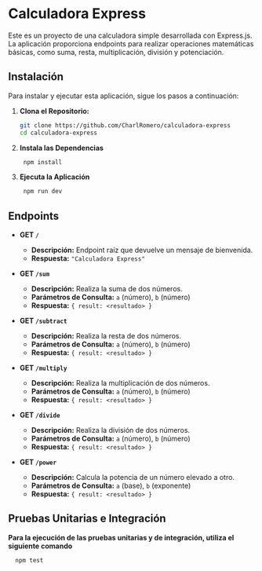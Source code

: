 # Calculadora Express

Este es un proyecto de una calculadora simple desarrollada con Express.js. La aplicación proporciona endpoints para realizar operaciones matemáticas básicas, como suma, resta, multiplicación, división y potenciación.

## Instalación

Para instalar y ejecutar esta aplicación, sigue los pasos a continuación:

1. **Clona el Repositorio:**

   ```bash
   git clone https://github.com/CharlRomero/calculadora-express
   cd calculadora-express

2. **Instala las Dependencias**
   
   ```bash
    npm install
3. **Ejecuta la Aplicación**
   
   ```bash
    npm run dev
   
## Endpoints

- **GET `/`**
  - **Descripción:** Endpoint raíz que devuelve un mensaje de bienvenida.
  - **Respuesta:** `"Calculadora Express"`

- **GET `/sum`**
  - **Descripción:** Realiza la suma de dos números.
  - **Parámetros de Consulta:** `a` (número), `b` (número)
  - **Respuesta:** `{ result: <resultado> }`

- **GET `/subtract`**
  - **Descripción:** Realiza la resta de dos números.
  - **Parámetros de Consulta:** `a` (número), `b` (número)
  - **Respuesta:** `{ result: <resultado> }`

- **GET `/multiply`**
  - **Descripción:** Realiza la multiplicación de dos números.
  - **Parámetros de Consulta:** `a` (número), `b` (número)
  - **Respuesta:** `{ result: <resultado> }`

- **GET `/divide`**
  - **Descripción:** Realiza la división de dos números.
  - **Parámetros de Consulta:** `a` (número), `b` (número)
  - **Respuesta:** `{ result: <resultado> }`

- **GET `/power`**
  - **Descripción:** Calcula la potencia de un número elevado a otro.
  - **Parámetros de Consulta:** `a` (base), `b` (exponente)
  - **Respuesta:** `{ result: <resultado> }`
    
## Pruebas Unitarias e Integración

**Para la ejecución de las pruebas unitarias y de integración, utiliza el siguiente comando**
```bash
  npm test
```

